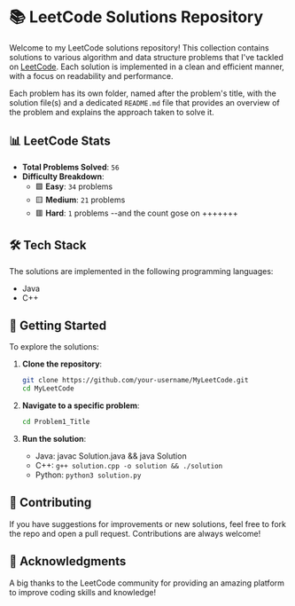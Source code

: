 # 📚 LeetCode Solutions Repository

Welcome to my LeetCode solutions repository! This collection contains solutions to various algorithm and data structure problems that I've tackled on [LeetCode](https://leetcode.com/). Each solution is implemented in a clean and efficient manner, with a focus on readability and performance.

Each problem has its own folder, named after the problem's title, with the solution file(s) and a dedicated `README.md` file that provides an overview of the problem and explains the approach taken to solve it.

## 📊 LeetCode Stats

- **Total Problems Solved**: `56`
- **Difficulty Breakdown**:
  - 🟩 **Easy**: `34` problems
  - 🟨 **Medium**: `21` problems
  - 🟥 **Hard**: `1` problems
--and the count gose on +++++++
## 🛠️ Tech Stack

The solutions are implemented in the following programming languages:

- Java
- C++

## 🚀 Getting Started

To explore the solutions:

1. **Clone the repository**:
   ```bash
   git clone https://github.com/your-username/MyLeetCode.git
   cd MyLeetCode
   ```

2. **Navigate to a specific problem**:
   ```bash
   cd Problem1_Title
   ```

3. **Run the solution**:
   - Java: javac Solution.java && java Solution
   - C++: `g++ solution.cpp -o solution && ./solution`
   - Python: `python3 solution.py`

## 🤝 Contributing

If you have suggestions for improvements or new solutions, feel free to fork the repo and open a pull request. Contributions are always welcome!

## 🙌 Acknowledgments

A big thanks to the LeetCode community for providing an amazing platform to improve coding skills and knowledge!
